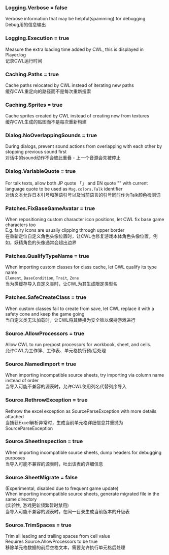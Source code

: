 ### Logging.Verbose = false
Verbose information that may be helpful(spamming) for debugging  
Debug用的信息输出  

### Logging.Execution = true
Measure the extra loading time added by CWL, this is displayed in Player.log  
记录CWL运行时间  

### Caching.Paths = true
Cache paths relocated by CWL instead of iterating new paths  
缓存CWL重定向的路径而不是每次重新搜索  

### Caching.Sprites = true
Cache sprites created by CWL instead of creating new from textures  
缓存CWL生成的贴图而不是每次重新构建  

### Dialog.NoOverlappingSounds = true
During dialogs, prevent sound actions from overlapping with each other by stopping previous sound first  
对话中的sound动作不会彼此重叠 - 上一个音源会先被停止  

### Dialog.VariableQuote = true
For talk texts, allow both JP quote 「」 and EN quote "" with current language quote to be used as `Msg.colors.Talk` identifier  
对话文本允许日本引号和英语引号以及当前语言的引号同时作为Talk颜色检测词  

### Patches.FixBaseGameAvatar = true
When repositioning custom character icon positions, let CWL fix base game characters too  
E.g. fairy icons are usually clipping through upper border  
在重新定位自定义角色头像位置时，让CWL也修复游戏本体角色头像位置。例如，妖精角色的头像通常会超出边界  

### Patches.QualifyTypeName = true
When importing custom classes for class cache, let CWL qualify its type name  
`Element`, `BaseCondition`, `Trait`, `Zone`  
当为类缓存导入自定义类时，让CWL为其生成限定类型名  

### Patches.SafeCreateClass = true
When custom classes fail to create from save, let CWL replace it with a safety cone and keep the game going  
当自定义类无法加载时，让CWL将其替换为安全锥以保持游戏进行  

### Source.AllowProcessors = true
Allow CWL to run pre/post processors for workbook, sheet, and cells.  
允许CWL为工作簿、工作表、单元格执行预/后处理  

### Source.NamedImport = true
When importing incompatible source sheets, try importing via column name instead of order  
当导入可能不兼容的源表时，允许CWL使用列名代替列序导入  

### Source.RethrowException = true
Rethrow the excel exception as SourceParseException with more details attached  
当捕获Excel解析异常时，生成当前单元格详细信息并重抛为SourceParseException  

### Source.SheetInspection = true
When importing incompatible source sheets, dump headers for debugging purposes  
当导入可能不兼容的源表时，吐出该表的详细信息  

### Source.SheetMigrate = false
(Experimental, disabled due to frequent game update)  
When importing incompatible source sheets, generate migrated file in the same directory  
(实验性, 游戏更新频繁暂时禁用)  
当导入可能不兼容的源表时，在同一目录生成当前版本的升级表  

### Source.TrimSpaces = true
Trim all leading and trailing spaces from cell value  
Requires Source.AllowProcessors to be true  
移除单元格数据的前后空格文本，需要允许执行单元格后处理  
